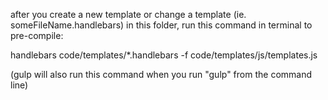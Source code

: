 after you create a new template or change a template (ie. someFileName.handlebars) in this folder, run this command in terminal to pre-compile:

handlebars code/templates/*.handlebars -f code/templates/js/templates.js

(gulp will also run this command when you run "gulp" from the command line)
